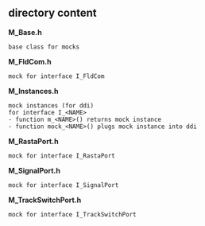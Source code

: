 ## directory content

**M_Base.h**
```
base class for mocks
```

**M_FldCom.h**
```
mock for interface I_FldCom
```

**M_Instances.h**
```
mock instances (for ddi)
for interface I_<NAME>
- function m_<NAME>() returns mock instance
- function mock_<NAME>() plugs mock instance into ddi
```

**M_RastaPort.h**
```
mock for interface I_RastaPort
```

**M_SignalPort.h**
```
mock for interface I_SignalPort
```

**M_TrackSwitchPort.h**
```
mock for interface I_TrackSwitchPort
```
